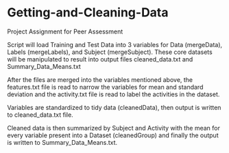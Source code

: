 # Getting-and-Cleaning-Data
Project Assignment for Peer Assessment

Script will load Training and Test Data into 3 variables for Data (mergeData), Labels (mergeLabels),
and Subject (mergeSubject).  These core datasets will be manipulated to result into output files
cleaned_data.txt and Summary_Data_Means.txt

After the files are merged into the variables mentioned above, the features.txt file is read to narrow
the variables for mean and standard deviation and the activity.txt file is read to label the activities
in the dataset.

Variables are standardized to tidy data (cleanedData), then output is written to cleaned_data.txt file.

Cleaned data is then summarized by Subject and Activity with the mean for every variable present into a 
Dataset (cleanedGroup) and finally the output is written to Summary_Data_Means.txt.





